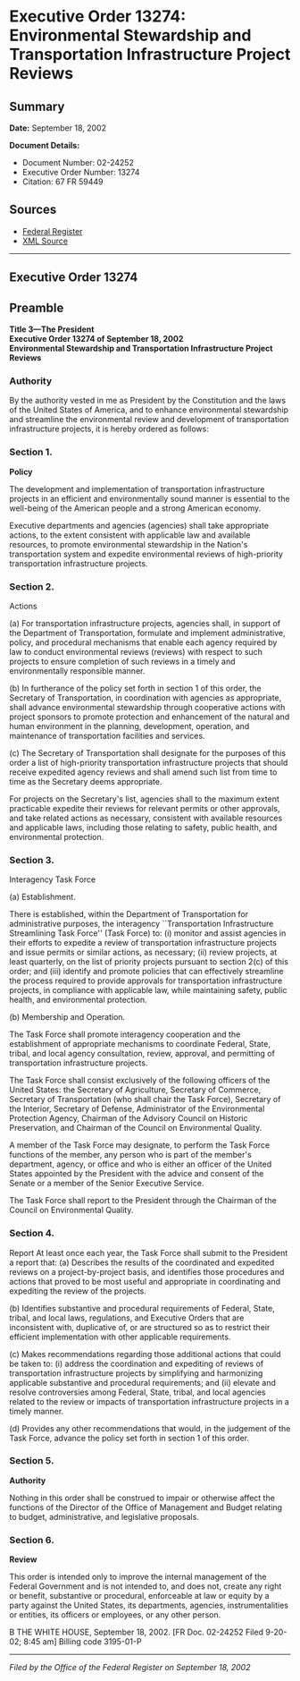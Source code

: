 # Executive Order 13274: Environmental Stewardship and Transportation Infrastructure Project Reviews

## Summary

**Date:** September 18, 2002

**Document Details:**
- Document Number: 02-24252
- Executive Order Number: 13274
- Citation: 67 FR 59449

## Sources
- [Federal Register](https://www.federalregister.gov/documents/2002/09/23/02-24252/environmental-stewardship-and-transportation-infrastructure-project-reviews)
- [XML Source](https://www.federalregister.gov/documents/full_text/xml/2002/09/23/02-24252.xml)

---

## Executive Order 13274

## Preamble

**Title 3—The President**  
**Executive Order 13274 of September 18, 2002**  
**Environmental Stewardship and Transportation Infrastructure Project Reviews**

### Authority

By the authority vested in me as President by the Constitution and the laws of the United States of America, and to enhance environmental stewardship and streamline the environmental review and development of transportation infrastructure projects, it is hereby ordered as follows:
### Section 1.

**Policy**

The development and implementation of transportation infrastructure projects in an efficient and environmentally sound manner is essential to the well-being of the American people and a strong American economy.

Executive departments and agencies (agencies) shall take appropriate actions, to the extent consistent with applicable law and available resources, to promote environmental stewardship in the Nation's transportation system and expedite environmental reviews of high-priority transportation infrastructure projects.
### Section 2.

Actions

(a) For transportation infrastructure projects, agencies shall, in support of the Department of Transportation, formulate and implement administrative, policy, and procedural mechanisms that enable each agency required by law to conduct environmental reviews (reviews) with respect to such projects to ensure completion of such reviews in a timely and environmentally responsible manner.

(b) In furtherance of the policy set forth in section 1 of this order, the Secretary of Transportation, in coordination with agencies as appropriate, shall advance environmental stewardship through cooperative actions with project sponsors to promote protection and enhancement of the natural and human environment in the planning, development, operation, and maintenance of transportation facilities and services.

(c) The Secretary of Transportation shall designate for the purposes of this order a list of high-priority transportation infrastructure projects that should receive expedited agency reviews and shall amend such list from time to time as the Secretary deems appropriate.

For projects on the Secretary's list, agencies shall to the maximum extent practicable expedite their reviews for relevant permits or other approvals, and take related actions as necessary, consistent with available resources and applicable laws, including those relating to safety, public health, and environmental protection.
### Section 3.

Interagency Task Force

(a) Establishment.

There is established, within the Department of Transportation for administrative purposes, the interagency ``Transportation Infrastructure Streamlining Task Force'' (Task Force) to: (i) monitor and assist agencies in their efforts to expedite a review of transportation infrastructure projects and issue permits or similar actions, as necessary; (ii) review projects, at least quarterly, on the list of priority projects pursuant to section 2(c) of this order; and (iii) identify and promote policies that can effectively streamline the process required to provide approvals for transportation infrastructure projects, in compliance with applicable law, while maintaining safety, public health, and environmental protection.

(b) Membership and Operation.

The Task Force shall promote interagency cooperation and the establishment of appropriate mechanisms to coordinate Federal, State, tribal, and local agency consultation, review, approval, and permitting of transportation infrastructure projects.

The Task Force shall consist exclusively of the following officers of the United States: the Secretary 
of Agriculture, Secretary of Commerce, Secretary of Transportation (who shall chair the Task Force), Secretary of the Interior, Secretary of Defense, Administrator of the Environmental Protection Agency, Chairman of the Advisory Council on Historic Preservation, and Chairman of the Council on Environmental Quality.

A member of the Task Force may designate, to perform the Task Force functions of the member, any person who is part of the member's department, agency, or office and who is either an officer of the United States appointed by the President with the advice and consent of the Senate or a member of the Senior Executive Service.

The Task Force shall report to the President through the Chairman of the Council on Environmental Quality.
### Section 4.

Report
At least once each year, the Task Force shall submit to the President a report that: (a) Describes the results of the coordinated and expedited reviews on a project-by-project basis, and identifies those procedures and actions that proved to be most useful and appropriate in coordinating and expediting the review of the projects.

(b) Identifies substantive and procedural requirements of Federal, State, tribal, and local laws, regulations, and Executive Orders that are inconsistent with, duplicative of, or are structured so as to restrict their efficient implementation with other applicable requirements.

(c) Makes recommendations regarding those additional actions that could be taken to: (i) address the coordination and expediting of reviews of transportation infrastructure projects by simplifying and harmonizing applicable substantive and procedural requirements; and (ii) elevate and resolve controversies among Federal, State, tribal, and local agencies related to the review or impacts of transportation infrastructure projects in a timely manner.

(d) Provides any other recommendations that would, in the judgement of the Task Force, advance the policy set forth in section 1 of this order.
### Section 5.

**Authority**

Nothing in this order shall be construed to impair or otherwise affect the functions of the Director of the Office of Management and Budget relating to budget, administrative, and legislative proposals. 
### Section 6.

**Review**

This order is intended only to improve the internal management of the Federal Government and is not intended to, and does not, create any right or benefit, substantive or procedural, enforceable at law or equity by a party against the United States, its departments, agencies, instrumentalities or entities, its officers or employees, or any other person.

B
THE WHITE HOUSE,
September 18, 2002.
[FR Doc. 02-24252
Filed 9-20-02; 8:45 am]
Billing code 3195-01-P

---

*Filed by the Office of the Federal Register on September 18, 2002*
